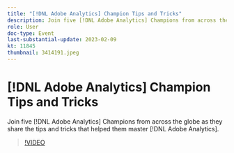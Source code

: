 ```yaml
---
title: "[!DNL Adobe Analytics] Champion Tips and Tricks"
description: Join five [!DNL Adobe Analytics] Champions from across the globe as they share the tips and tricks that helped them master [!DNL Adobe Analytics].
role: User
doc-type: Event
last-substantial-update: 2023-02-09
kt: 11845
thumbnail: 3414191.jpeg
---
```


# [!DNL Adobe Analytics] Champion Tips and Tricks

Join five [!DNL Adobe Analytics] Champions from across the globe as they share the tips and tricks that helped them master [!DNL Adobe Analytics].

>[!VIDEO](https://video.tv.adobe.com/v/3414191/?quality=12&learn=on)

